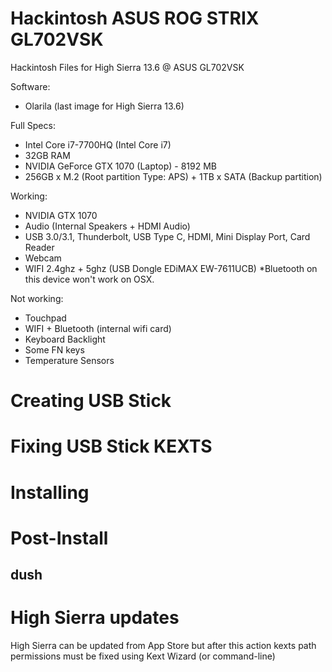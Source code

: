 # Hackintosh ASUS ROG STRIX GL702VSK
Hackintosh Files for High Sierra 13.6 @ ASUS GL702VSK

Software:
* Olarila (last image for High Sierra 13.6)

Full Specs:
* Intel Core i7-7700HQ (Intel Core i7)
* 32GB RAM
* NVIDIA GeForce GTX 1070 (Laptop) - 8192 MB
* 256GB x M.2 (Root partition Type: APS) + 1TB x SATA (Backup partition)

Working:
* NVIDIA GTX 1070
* Audio (Internal Speakers + HDMI Audio)
* USB 3.0/3.1, Thunderbolt, USB Type C, HDMI, Mini Display Port, Card Reader
* Webcam
* WIFI 2.4ghz + 5ghz (USB Dongle EDiMAX EW-7611UCB) *Bluetooth on this device won't work on OSX.

Not working: 
* Touchpad
* WIFI + Bluetooth (internal wifi card)
* Keyboard Backlight
* Some FN keys
* Temperature Sensors 




# Creating USB Stick

# Fixing USB Stick KEXTS

# Installing


# Post-Install
## dush

# High Sierra updates
High Sierra can be updated from App Store but after this action kexts path permissions must be fixed using Kext Wizard (or command-line)

